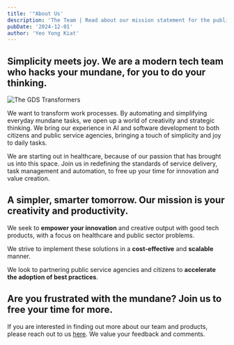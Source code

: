 ```yaml
---
title: '"About Us'
description: 'The Team | Read about our mission statement for the public service.'
pubDate: '2024-12-01'
author: 'Yeo Yong Kiat'
---
```


## Simplicity meets joy. We are a modern tech team who hacks your mundane, for you to do your thinking.  
![The GDS Transformers](https://rogueteacher.me/images/transformgovsg/photo_6116283611805236634_w.jpg)

We want to transform work processes. By automating and simplifying everyday mundane tasks, we open up a world of creativity and strategic thinking. We bring our experience in AI and software development to both citizens and public service agencies, bringing a touch of simplicity and joy to daily tasks.

We are starting out in healthcare, because of our passion that has brought us into this space. Join us in redefining the standards of service delivery, task management and automation, to free up your time for innovation and value creation.

## A simpler, smarter tomorrow. Our mission is your creativity and productivity.

We seek to **empower your innovation** and creative output with good tech products, with a focus on healthcare and public sector problems.

We strive to implement these solutions in a **cost-effective** and **scalable** manner.

We look to partnering public service agencies and citizens to **accelerate the adoption of best practices**.

## Are you frustrated with the mundane? Join us to free your time for more.

If you are interested in finding out more about our team and products, please reach out to us [here](https://go.gov.sg/contact-transform). We value your feedback and comments.
